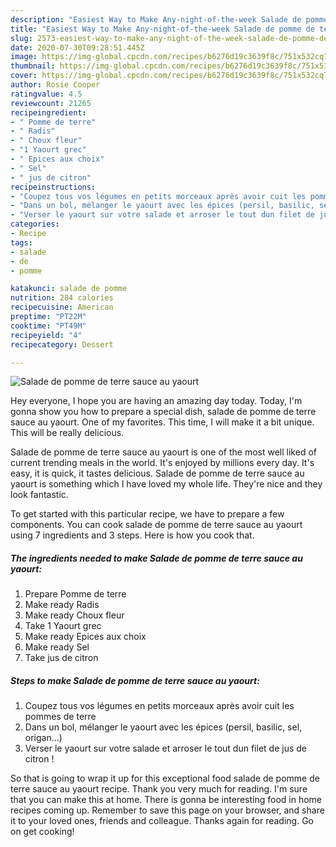 ```yaml
---
description: "Easiest Way to Make Any-night-of-the-week Salade de pomme de terre sauce au yaourt"
title: "Easiest Way to Make Any-night-of-the-week Salade de pomme de terre sauce au yaourt"
slug: 2573-easiest-way-to-make-any-night-of-the-week-salade-de-pomme-de-terre-sauce-au-yaourt
date: 2020-07-30T09:28:51.445Z
image: https://img-global.cpcdn.com/recipes/b6276d19c3639f8c/751x532cq70/salade-de-pomme-de-terre-sauce-au-yaourt-photo-principale-de-la-recette.jpg
thumbnail: https://img-global.cpcdn.com/recipes/b6276d19c3639f8c/751x532cq70/salade-de-pomme-de-terre-sauce-au-yaourt-photo-principale-de-la-recette.jpg
cover: https://img-global.cpcdn.com/recipes/b6276d19c3639f8c/751x532cq70/salade-de-pomme-de-terre-sauce-au-yaourt-photo-principale-de-la-recette.jpg
author: Rosie Cooper
ratingvalue: 4.5
reviewcount: 21265
recipeingredient:
- " Pomme de terre"
- " Radis"
- " Choux fleur"
- "1 Yaourt grec"
- " Epices aux choix"
- " Sel"
- " jus de citron"
recipeinstructions:
- "Coupez tous vos légumes en petits morceaux après avoir cuit les pommes de terre"
- "Dans un bol, mélanger le yaourt avec les épices (persil, basilic, sel, origan...)"
- "Verser le yaourt sur votre salade et arroser le tout dun filet de jus de citron !"
categories:
- Recipe
tags:
- salade
- de
- pomme

katakunci: salade de pomme 
nutrition: 284 calories
recipecuisine: American
preptime: "PT22M"
cooktime: "PT49M"
recipeyield: "4"
recipecategory: Dessert

---
```



![Salade de pomme de terre sauce au yaourt](https://img-global.cpcdn.com/recipes/b6276d19c3639f8c/751x532cq70/salade-de-pomme-de-terre-sauce-au-yaourt-photo-principale-de-la-recette.jpg)

Hey everyone, I hope you are having an amazing day today. Today, I'm gonna show you how to prepare a special dish, salade de pomme de terre sauce au yaourt. One of my favorites. This time, I will make it a bit unique. This will be really delicious.



Salade de pomme de terre sauce au yaourt is one of the most well liked of current trending meals in the world. It's enjoyed by millions every day. It's easy, it is quick, it tastes delicious. Salade de pomme de terre sauce au yaourt is something which I have loved my whole life. They're nice and they look fantastic.


To get started with this particular recipe, we have to prepare a few components. You can cook salade de pomme de terre sauce au yaourt using 7 ingredients and 3 steps. Here is how you cook that.

<!--inarticleads1-->

##### The ingredients needed to make Salade de pomme de terre sauce au yaourt:

1. Prepare  Pomme de terre
1. Make ready  Radis
1. Make ready  Choux fleur
1. Take 1 Yaourt grec
1. Make ready  Epices aux choix
1. Make ready  Sel
1. Take  jus de citron




<!--inarticleads2-->

##### Steps to make Salade de pomme de terre sauce au yaourt:

1. Coupez tous vos légumes en petits morceaux après avoir cuit les pommes de terre
1. Dans un bol, mélanger le yaourt avec les épices (persil, basilic, sel, origan...)
1. Verser le yaourt sur votre salade et arroser le tout dun filet de jus de citron !




So that is going to wrap it up for this exceptional food salade de pomme de terre sauce au yaourt recipe. Thank you very much for reading. I'm sure that you can make this at home. There is gonna be interesting food in home recipes coming up. Remember to save this page on your browser, and share it to your loved ones, friends and colleague. Thanks again for reading. Go on get cooking!
